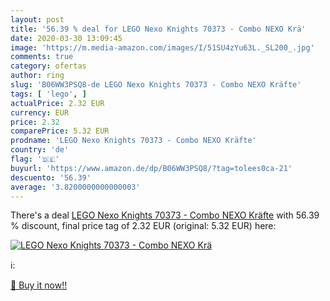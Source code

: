 ```yaml
---
layout: post
title: '56.39 % deal for LEGO Nexo Knights 70373 - Combo NEXO Krä'
date: 2020-03-30 13:09:45
image: 'https://m.media-amazon.com/images/I/51SU4zYu63L._SL200_.jpg'
comments: true
category: ofertas
author: ring
slug: 'B06WW3PSQ8-de LEGO Nexo Knights 70373 - Combo NEXO Kräfte'
tags: [ 'lego', ]
actualPrice: 2.32 EUR
currency: EUR
price: 2.32
comparePrice: 5.32 EUR
prodname: 'LEGO Nexo Knights 70373 - Combo NEXO Kräfte'
country: 'de'
flag: '🇩🇪'
buyurl: 'https://www.amazon.de/dp/B06WW3PSQ8/?tag=tolees0ca-21'
descuento: '56.39'
average: '3.8200000000000003'
---
```


There's a deal [LEGO Nexo Knights 70373 - Combo NEXO Kräfte](https://www.amazon.de/dp/B06WW3PSQ8/?tag=tolees0ca-21)  with  56.39 % discount, final price tag of  2.32 EUR (original: 5.32 EUR) here:

[![LEGO Nexo Knights 70373 - Combo NEXO Krä](https://m.media-amazon.com/images/I/51SU4zYu63L._SL200_.jpg)](https://www.amazon.de/dp/B06WW3PSQ8/?tag=tolees0ca-21)

ℹ️:


[🛒 Buy it now!!](https://www.amazon.de/dp/B06WW3PSQ8/?tag=tolees0ca-21)
